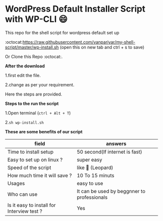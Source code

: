 # WordPress Default Installer Script with WP-CLI :smile:
This repo for the shell script for wordpress default set up

 

:octocat:https://raw.githubusercontent.com/vanpariyar/my-shell-script/master/wp-install.sh (open this on new tab and ctrl + s to save)

Or Clone this Repo :octocat:.

**After the download**

1.first edit the file.

2.change as per your requirement.

Here the steps are provided.

**Steps to the run the script**

1.Open terminal (`ctrl + Alt + T`)

2.`sh wp-install.sh`

**These are some benefits of our script**

field | answers
------|--------
Time to install setup | 50 second(If internet is fast)
Easy to set up on linux  ? | super easy
Speed of the script | like :leopard: (Leopard)
How much time it will save ? | 10 To 15 minuts
Usages | easy to use
Who can use | It can be used by beggnner to professionals
Is it easy to install  for Interview test ? | Yes

